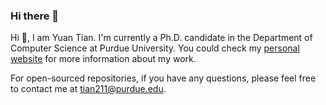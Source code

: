 ### Hi there 👋


Hi 👋, I am Yuan Tian. I'm currently a Ph.D. candidate in the Department of Computer Science at Purdue University. You could check my [personal website](https://yuan-tian.com/) for more information about my work.

For open-sourced repositories, if you have any questions, please feel free to contact me at tian211@purdue.edu.

<!--
**magic-YuanTian/magic-YuanTian** is a ✨ _special_ ✨ repository because its `README.md` (this file) appears on your GitHub profile.

Here are some ideas to get you started:

- 🔭 I’m currently working on ...
- 🌱 I’m currently learning ...
- 👯 I’m looking to collaborate on ...
- 🤔 I’m looking for help with ...
- 💬 Ask me about ...
- 📫 How to reach me: ...
- 😄 Pronouns: ...
- ⚡ Fun fact: ...
-->
